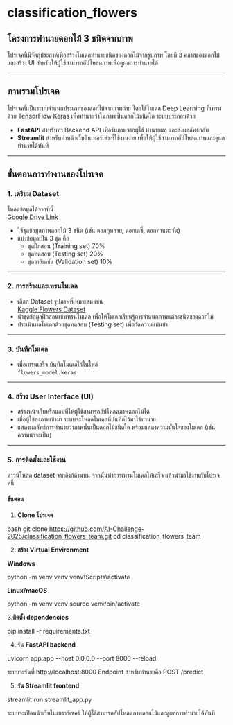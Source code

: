 # classification_flowers
## โครงการทำนายดอกไม้ 3 ชนิดจากภาพ

โปรเจคนี้มีวัตถุประสงค์เพื่อสร้างโมเดลทำนายชนิดของดอกไม้จากรูปภาพ โดยมี 3 คลาสของดอกไม้ และสร้าง UI สำหรับให้ผู้ใช้สามารถอัปโหลดภาพเพื่อดูผลการทำนายได้

---

## ภาพรวมโปรเจค

โปรเจคนี้เป็นระบบจำแนกประเภทของดอกไม้จากภาพถ่าย โดยใช้โมเดล Deep Learning ที่เทรนด้วย TensorFlow Keras เพื่อทำนายว่าในภาพเป็นดอกไม้ชนิดใด ระบบประกอบด้วย

- **FastAPI** สำหรับทำ Backend API เพื่อรับภาพจากผู้ใช้ ทำนายผล และส่งผลลัพธ์กลับ
- **Streamlit** สำหรับทำหน้าเว็บอินเทอร์เฟซที่ใช้งานง่าย เพื่อให้ผู้ใช้สามารถอัปโหลดภาพและดูผลทำนายได้ทันที

---

## ขั้นตอนการทำงานของโปรเจค

### 1. เตรียม Dataset
โหลดข้อมูลได้จากที่นี่  
[Google Drive Link](https://drive.google.com/drive/folders/19u11SVFik1lIB5f0tR2LZwg_bg_tYbJ7?usp=sharing)

- ใช้ชุดข้อมูลภาพดอกไม้ 3 ชนิด (เช่น ดอกกุหลาบ, ดอกเดซี่, ดอกทานตะวัน)
- แบ่งข้อมูลเป็น 3 ชุด คือ  
  - ชุดฝึกสอน (Training set) 70%  
  - ชุดทดสอบ (Testing set) 20%  
  - ชุดวาลิเดชัน (Validation set) 10%

---

### 2. การสร้างและเทรนโมเดล

- เลือก Dataset รูปภาพที่เหมาะสม เช่น  
  [Kaggle Flowers Dataset](https://www.kaggle.com/datasets/imsparsh/flowers-dataset)
- นำชุดข้อมูลฝึกสอนเข้าเทรนโมเดล เพื่อให้โมเดลเรียนรู้การจำแนกภาพแต่ละชนิดของดอกไม้
- ประเมินผลโมเดลด้วยชุดทดสอบ (Testing set) เพื่อวัดความแม่นยำ

---

### 3. บันทึกโมเดล

- เมื่อเทรนเสร็จ บันทึกโมเดลไว้ในไฟล์  
  `flowers_model.keras`

---

### 4. สร้าง User Interface (UI)

- สร้างหน้าเว็บหรือแอปที่ให้ผู้ใช้สามารถอัปโหลดภาพดอกไม้ได้
- เมื่อผู้ใช้ส่งภาพเข้ามา ระบบจะโหลดโมเดลที่บันทึกไว้มาใช้ทำนาย
- แสดงผลลัพธ์การทำนายว่าภาพนั้นเป็นดอกไม้ชนิดใด พร้อมแสดงความมั่นใจของโมเดล (เช่น ความน่าจะเป็น)

---

### 5. การติดตั้งและใช้งาน

ดาวน์โหลด dataset จากลิงก์ด้านบน จากนั้นทำการเทรนโมเดลให้เสร็จ แล้วนำมาใช้งานกับโปรเจคนี้

#### ขั้นตอน

1. **Clone โปรเจค**

bash
git clone https://github.com/AI-Challenge-2025/classification_flowers_team.git
cd classification_flowers_team


2. **สร้าง Virtual Environment**

**Windows**

python -m venv venv
venv\Scripts\activate


**Linux/macOS**

python -m venv venv
source venv/bin/activate


3.**ติดตั้ง dependencies**

pip install -r requirements.txt

4. รัน **FastAPI backend**

uvicorn app:app --host 0.0.0.0 --port 8000 --reload

ระบบจะรันที่ http://localhost:8000
Endpoint สำหรับทำนายคือ POST /predict

5. **รัน Streamlit frontend**

streamlit run streamlit_app.py

ระบบจะเปิดหน้าเว็บในเบราว์เซอร์ ให้ผู้ใช้สามารถอัปโหลดภาพดอกไม้และดูผลการทำนายได้ทันที
